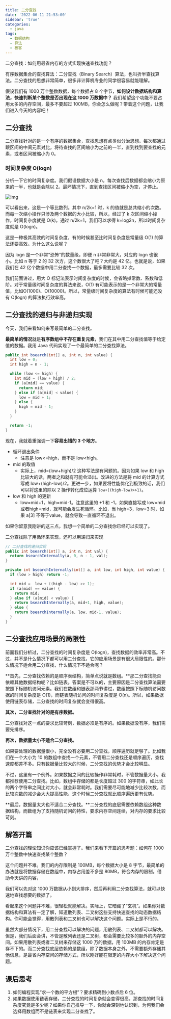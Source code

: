 ```yaml
---
title: 二分查找
date: '2022-06-11 21:53:00'
sidebar: 'true'
categories:
  - java
tags:
  - 数据结构
  - 算法
  - 极客
---
```






二分查找：如何用最省内存的方式实现快速查找功能？



有序数据集合的查找算法：二分查找（Binary Search）算法，也叫折半查找算法。二分查找的思想非常简单，很多非计算机专业的同学很容易就能理解。

假设我们有 1000 万个整数数据，每个数据占 8 个字节，**如何设计数据结构和算法，快速判断某个整数是否出现在这 1000 万数据中？** 我们希望这个功能不要占用太多的内存空间，最多不要超过 100MB，你会怎么做呢？带着这个问题，让我们进入今天的内容吧！



## 二分查找

二分查找针对的是一个有序的数据集合，查找思想有点类似分治思想。每次都通过跟区间的中间元素对比，将待查找的区间缩小为之前的一半，直到找到要查找的元素，或者区间被缩小为 0。

### 时间复杂度 O(logn)

分析一下它的时间复杂度。我们假设数据大小是 n，每次查找后数据都会缩小为原来的一半，也就是会除以 2。最坏情况下，直到查找区间被缩小为空，才停止。

![img](https://interview-aliyun.oss-cn-beijing.aliyuncs.com/myBlog/202208172022966.jpg)

可以看出来，这是一个等比数列。其中 n/2k=1 时，k 的值就是总共缩小的次数。而每一次缩小操作只涉及两个数据的大小比较，所以，经过了 k 次区间缩小操作，时间复杂度就是 O(k)。通过 n/2k=1，我们可以求得 k=log2n，所以时间复杂度就是 O(logn)。

这是一种极其高效的时间复杂度，有的时候甚至比时间复杂度是常量级 O(1) 的算法还要高效。为什么这么说呢？

因为 logn 是一个非常“恐怖”的数量级，即便 n 非常非常大，对应的 logn 也很小。比如 n 等于 2 的 32 次方，这个数很大了吧？大约是 42 亿。也就是说，如果我们在 42 亿个数据中用二分查找一个数据，最多需要比较 32 次。

我们前面讲过，用大 O 标记法表示时间复杂度的时候，会省略掉常数、系数和低阶。对于常量级时间复杂度的算法来说，O(1) 有可能表示的是一个非常大的常量值，比如O(1000)、O(10000)。所以，常量级时间复杂度的算法有时候可能还没有 O(logn) 的算法执行效率高。



## 二分查找的递归与非递归实现

今天，我们来看如何来写最简单的二分查找。

**最简单的情况**就是**有序数组中不存在重复元素**，我们在其中用二分查找值等于给定值的数据。我用 Java 代码实现了一个最简单的二分查找算法。

```java
public int bsearch(int[] a, int n, int value) {
  int low = 0;
  int high = n - 1;

  while (low <= high) {
    int mid = (low + high) / 2;
    if (a[mid] == value) {
      return mid;
    } else if (a[mid] < value) {
      low = mid + 1;
    } else {
      high = mid - 1;
    }
  }

  return -1;
}
```

现在，我就着重强调一下**容易出错的 3 个地方**。

- 循环退出条件
  - 注意是 low<=high，而不是 low<high。
- mid 的取值
  - 实际上，mid=(low+high)/2 这种写法是有问题的。因为如果 low 和 high 比较大的话，两者之和就有可能会溢出。改进的方法是将 mid 的计算方式写成 low+(high-low)/2。更进一步，如果要将性能优化到极致的话，我们可以将这里的除以 2 操作转化成位运算 `low+((high-low)>>1)`。
- low 和 high 的更新
  - low=mid+1，high=mid-1。注意这里的 +1 和 -1，如果直接写成 low=mid 或者high=mid，就可能会发生死循环。比如，当 high=3，low=3 时，如果 a[3] 不等于value，就会导致一直循环不退出。



如果你留意我刚讲的这三点，我想一个简单的二分查找你已经可以实现了。



二分查找除了用循环来实现，还可以用递归来实现

```java
// 二分查找的递归实现
public int bsearch(int[] a, int n, int val) {
  return bsearchInternally(a, 0, n - 1, val);
}

private int bsearchInternally(int[] a, int low, int high, int value) {
  if (low > high) return -1;

  int mid =  low + ((high - low) >> 1);
  if (a[mid] == value) {
    return mid;
  } else if (a[mid] < value) {
    return bsearchInternally(a, mid+1, high, value);
  } else {
    return bsearchInternally(a, low, mid-1, value);
  }
}
```



## 二分查找应用场景的局限性

前面我们分析过，二分查找的时间复杂度是 O(logn)，查找数据的效率非常高。不过，并不是什么情况下都可以用二分查找，它的应用场景是有很大局限性的。那什么情况下适合用二分查找，什么情况下不适合呢？

**首先，二分查找依赖的是顺序表结构，简单点说就是数组。**那二分查找能否依赖其他数据结构呢？比如链表。答案是不可以的，主要原因是二分查找算法需要按照下标随机访问元素。我们在数组和链表那两节讲过，数组按照下标随机访问数据的时间复杂度是 O(1)，而链表随机访问的时间复杂度是 O(n)。所以，如果数据使用链表存储，二分查找的时间复杂就会变得很高。

**其次，二分查找针对的是有序数据。**

二分查找对这一点的要求比较苛刻，数据必须是有序的。如果数据没有序，我们需要先排序。

**再次，数据量太小不适合二分查找。**

如果要处理的数据量很小，完全没有必要用二分查找，顺序遍历就足够了。比如我们在一个大小为 10 的数组中查找一个元素，不管用二分查找还是顺序遍历，查找速度都差不多。只有数据量比较大的时候，二分查找的优势才会比较明显。

不过，这里有一个例外。如果数据之间的比较操作非常耗时，不管数据量大小，我都推荐使用二分查找。比如，数组中存储的都是长度超过 300 的字符串，如此长的两个字符串之间比对大小，就会非常耗时。我们需要尽可能地减少比较次数，而比较次数的减少会大大提高性能，这个时候二分查找就比顺序遍历更有优势。

**最后，数据量太大也不适合二分查找。**二分查找的底层需要依赖数组这种数据结构，而数组为了支持随机访问的特性，要求内存空间连续，对内存的要求比较苛刻。



## 解答开篇

二分查找的理论知识你应该已经掌握了。我们来看下开篇的思考题：如何在 1000 万个整数中快速查找某个整数？

这个问题并不难。我们的内存限制是 100MB，每个数据大小是 8 字节，最简单的办法就是将数据存储在数组中，内存占用差不多是 80MB，符合内存的限制。借助今天讲的内容，

我们可以先对这 1000 万数据从小到大排序，然后再利用二分查找算法，就可以快速地查找想要的数据了。

看起来这个问题并不难，很轻松就能解决。实际上，它暗藏了“玄机”。如果你对数据结构和算法有一定了解，知道散列表、二叉树这些支持快速查找的动态数据结构。你可能会觉得，用散列表和二叉树也可以解决这个问题。实际上是不行的。

虽然大部分情况下，用二分查找可以解决的问题，用散列表、二叉树都可以解决。但是，我们后面会讲，不管是散列表还是二叉树，都会需要比较多的额外的内存空间。如果用散列表或者二叉树来存储这 1000 万的数据，用 100MB 的内存肯定是存不下的。而二分查找底层依赖的是数组，除了数据本身之外，不需要额外存储其他信息，是最省内存空间的存储方式，所以刚好能在限定的内存大小下解决这个问题。



## 课后思考

1. 如何编程实现“求一个数的平方根”？要求精确到小数点后 6 位。
2. 如果数据使用链表存储，二分查找的时间复杂就会变得很高，那查找的时间复杂度究竟是多少呢？如果你自己推导一下，你就会深刻地认识到，为何我们会选择用数组而不是链表来实现二分查找了。

